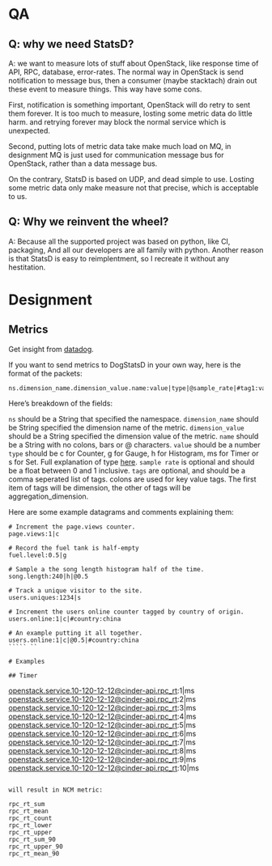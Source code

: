# QA

## Q: why we need StatsD?

A: we want to measure lots of stuff about OpenStack, like response time of
API, RPC, database, error-rates. The normal way in OpenStack is send
notification to message bus, then a consumer (maybe stacktach) drain out
these event to measure things. This way have some cons. 

First, notification is something important, OpenStack will do retry to sent 
them forever. It is too much to measure, losting some metric data do little 
harm. and retrying forever may block the normal service which is unexpected.

Second, putting lots of metric data take make much load on MQ, in designment
 MQ is just used for communication message bus for OpenStack, rather than a
data message bus.

On the contrary, StatsD is based on UDP, and dead simple to use. Losting some
metric data only make measure not that precise, which is acceptable to us.

## Q: Why we reinvent the wheel?

A: Because all the supported project was based on python, like CI, packaging,
And all our developers are all family with python. Another reason is that
StatsD is easy to reimplentment, so I recreate it without any hestitation.


# Designment

## Metrics
Get insight from [datadog](http://docs.datadoghq.com/guides/dogstatsd/).

If you want to send metrics to DogStatsD in your own way, here is the format of
the packets:

```
ns.dimension_name.dimension_value.name:value|type|@sample_rate|#tag1:value,tag2
```
Here’s breakdown of the fields:

`ns` should be a String that specified the namespace.
`dimension_name` should be String specified the dimension name of the metric.
`dimension_value` should be a String specified the dimension value of the
metric.
`name` should be a String with no colons, bars or @ characters.
`value` should be a number
`type` should be c for Counter, g for Gauge, h for Histogram, ms for Timer or s
for Set. Full explanation of type
[here](https://github.com/etsy/statsd/blob/master/docs/metric_types.md). 
`sample rate` is optional and should be a float between 0 and 1 inclusive.
`tags` are optional, and should be a comma seperated list of tags. colons are
used for key value tags. The first item of tags will be dimension, the other of
tags will be aggregation_dimension.

Here are some example datagrams and comments explaining them:


```
# Increment the page.views counter.
page.views:1|c

# Record the fuel tank is half-empty
fuel.level:0.5|g

# Sample a the song length histogram half of the time.
song.length:240|h|@0.5

# Track a unique visitor to the site.
users.uniques:1234|s

# Increment the users online counter tagged by country of origin.
users.online:1|c|#country:china

# An example putting it all together.
users.online:1|c|@0.5|#country:china
````` ``

# Examples

## Timer
```
openstack.service.10-120-12-12@cinder-api.rpc_rt:1|ms
openstack.service.10-120-12-12@cinder-api.rpc_rt:2|ms
openstack.service.10-120-12-12@cinder-api.rpc_rt:3|ms
openstack.service.10-120-12-12@cinder-api.rpc_rt:4|ms
openstack.service.10-120-12-12@cinder-api.rpc_rt:5|ms
openstack.service.10-120-12-12@cinder-api.rpc_rt:6|ms
openstack.service.10-120-12-12@cinder-api.rpc_rt:7|ms
openstack.service.10-120-12-12@cinder-api.rpc_rt:8|ms
openstack.service.10-120-12-12@cinder-api.rpc_rt:9|ms
openstack.service.10-120-12-12@cinder-api.rpc_rt:10|ms
```

will result in NCM metric:

rpc_rt_sum
rpc_rt_mean
rpc_rt_count
rpc_rt_lower
rpc_rt_upper
rpc_rt_sum_90
rpc_rt_upper_90
rpc_rt_mean_90
